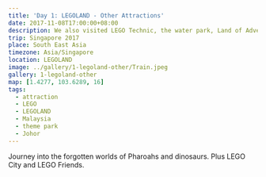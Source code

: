 ```yaml
---
title: 'Day 1: LEGOLAND - Other Attractions'
date: 2017-11-08T17:00:00+08:00
description: We also visited LEGO Technic, the water park, Land of Adventure, LEGO City and LEGO Friends.
trip: Singapore 2017
place: South East Asia
timezone: Asia/Singapore
location: LEGOLAND
image: ../gallery/1-legoland-other/Train.jpeg
gallery: 1-legoland-other
map: [1.4277, 103.6289, 16]
tags:
  - attraction
  - LEGO
  - LEGOLAND
  - Malaysia
  - theme park
  - Johor
---
```


Journey into the forgotten worlds of Pharoahs and dinosaurs. Plus LEGO City and LEGO Friends.
